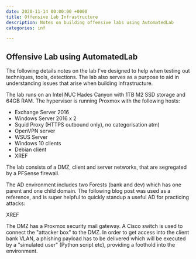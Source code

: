 ```yaml
---
date: 2020-11-14 00:00:00 +0000
title: Offensive Lab Infrastructure
description: Notes on building offensive labs using AutomatedLab
categories: inf

---
```

## Offensive Lab using AutomatedLab

The following details notes on the lab I've designed to help when testing out techniques, tools, detections. The lab also serves as a purpose to aid in understanding issues that arise when building infrastructure.

The lab runs on an Intel NUC Hades Canyon with 1TB M2 SSD storage and 64GB RAM. The hypervisor is running Proxmox with the following hosts:

* Exchange Server 2016
* Windows Server 2016 x 2
* Squid Proxy (HTTPS outbound only), no categorisation atm)
* OpenVPN server
* WSUS Server
* Windows 10 clients
* Debian client
* XREF

The lab consists of a DMZ, client and server networks, that are segregated by a PFSense firewall.

The AD environment includes two Forests (bank and dev) which has one parent and one child domain. The following blog post was used as a reference, and is super helpful to quickly standup a useful AD for practicing attacks:

XREF

The DMZ has a Proxmox security mail gateway. A Cisco switch is used to connect the "attacker box" to the DMZ. In order to get access into the client bank VLAN, a phishing payload has to be delivered which will be executed by a "simulated user" (Python script etc), providing a foothold into the environment.
